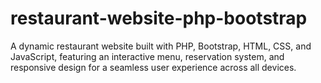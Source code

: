 # restaurant-website-php-bootstrap
A dynamic restaurant website built with PHP, Bootstrap, HTML, CSS, and JavaScript, featuring an interactive menu, reservation system, and responsive design for a seamless user experience across all devices.
